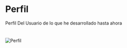 # Perfil
Perfil Del Usuario de lo que he desarrollado hasta ahora
#
![Perfil](https://user-images.githubusercontent.com/82356629/175347762-643269e5-ddf5-42e8-8333-e6eaa6a815e6.PNG)

